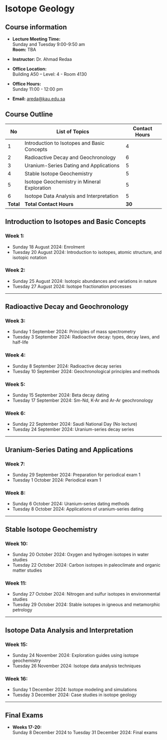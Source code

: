 # Isotope Geology

## Course information

- **Lecture Meeting Time:**  
  Sunday and Tuesday 9:00-9:50 am  
  **Room:** TBA

- **Instructor:** Dr. Ahmad Redaa

- **Office Location:**  
  Building A50 – Level: 4 - Room 4130

- **Office Hours:**  
  Sunday 11:00 - 12:00 pm

- **Email:** areda@kau.edu.sa

## Course Outline

| No | List of Topics                                   | Contact Hours |
|----|--------------------------------------------------|---------------|
| 1  | Introduction to Isotopes and Basic Concepts      | 4             |
| 2  | Radioactive Decay and Geochronology              | 6             |
| 3  | Uranium-Series Dating and Applications           | 5             |
| 4  | Stable Isotope Geochemistry                      | 5             |
| 5  | Isotope Geochemistry in Mineral Exploration      | 5             |
| 6  | Isotope Data Analysis and Interpretation         | 5             |
| **Total** | **Total Contact Hours**                  | **30**        |

## Introduction to Isotopes and Basic Concepts

### Week 1:

- Sunday 18 August 2024: Enrolment
- Tuesday 20 August 2024: Introduction to isotopes, atomic structure, and isotopic notation

### Week 2:

- Sunday 25 August 2024: Isotopic abundances and variations in nature
- Tuesday 27 August 2024: Isotope fractionation processes

---

## Radioactive Decay and Geochronology

### Week 3:

- Sunday 1 September 2024: Principles of mass spectrometry
- Tuesday 3 September 2024: Radioactive decay: types, decay laws, and half-life

### Week 4:

- Sunday 8 September 2024: Radioactive decay series
- Tuesday 10 September 2024: Geochronological principles and methods

### Week 5:

- Sunday 15 September 2024: Beta decay dating
- Tuesday 17 September 2024: Sm-Nd, K-Ar and Ar-Ar geochronology

### Week 6:

- Sunday 22 September 2024: Saudi National Day (No lecture)
- Tuesday 24 September 2024: Uranium-series decay series

---

## Uranium-Series Dating and Applications

### Week 7:

- Sunday 29 September 2024: Preparation for periodical exam 1
- Tuesday 1 October 2024: Periodical exam 1

### Week 8:

- Sunday 6 October 2024: Uranium-series dating methods
- Tuesday 8 October 2024: Applications of uranium-series dating

---

## Stable Isotope Geochemistry

### Week 10:

- Sunday 20 October 2024: Oxygen and hydrogen isotopes in water studies
- Tuesday 22 October 2024: Carbon isotopes in paleoclimate and organic matter studies

### Week 11:

- Sunday 27 October 2024: Nitrogen and sulfur isotopes in environmental studies
- Tuesday 29 October 2024: Stable isotopes in igneous and metamorphic petrology

---

## Isotope Data Analysis and Interpretation

### Week 15:

- Sunday 24 November 2024: Exploration guides using isotope geochemistry
- Tuesday 26 November 2024: Isotope data analysis techniques

### Week 16:

- Sunday 1 December 2024: Isotope modeling and simulations
- Tuesday 3 December 2024: Case studies in isotope geology

---

## Final Exams

- **Weeks 17-20:**  
  Sunday 8 December 2024 to Tuesday 31 December 2024: Final exams
